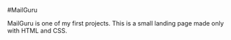 #MailGuru 

MailGuru is one of my first projects.
This is a small landing page made only with HTML and CSS.
